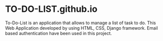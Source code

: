# TO-DO-LIST.github.io
To-Do-List is an application that allows to manage a list of task to do. This Web Application developed by using HTML, CSS, Django framework. Email based authentication have been used in this project.
